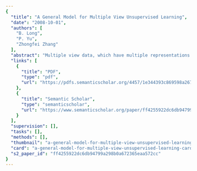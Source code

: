 ```yaml
---
{
  "title": "A General Model for Multiple View Unsupervised Learning",
  "date": "2008-10-01",
  "authors": [
    "B. Long",
    "P. Yu",
    "Zhongfei Zhang"
  ],
  "abstract": "Multiple view data, which have multiple representations from different feature spaces or graph spaces, arise in various data mining applications such as information retrieval, bioinformatics and social network analysis. Since different representations could have very different statistical properties, how to learn a consensus pattern from multiple representations is a challenging problem. In this paper, we propose a general model for multiple view unsupervised learning. The proposed model introduces the concept of mapping function to make the different patterns from different pattern spaces comparable and hence an optimal pattern can be learned from the multiple patterns of multiple representations. Under this model, we formulate two specific models for two important cases of unsupervised learning, clustering and spectral dimensionality reduction; we derive an iterating algorithm for multiple view clustering, and a simple algorithm providing a global optimum to multiple spectral dimensionality reduction. We also extend the proposed model and algorithms to evolutionary clustering and unsupervised learning with side information. Empirical evaluations on both synthetic and real data sets demonstrate the effectiveness of the proposed model and algorithms.",
  "links": [
    {
      "title": "PDF",
      "type": "pdf",
      "url": "https://pdfs.semanticscholar.org/4457/1e344393c869598a2677d08f41623eaeb678.pdf"
    },
    {
      "title": "Semantic Scholar",
      "type": "semanticscholar",
      "url": "https://www.semanticscholar.org/paper/ff4255922dc6db94799a298b0a672365eaa572cc"
    }
  ],
  "supervision": [],
  "tasks": [],
  "methods": [],
  "thumbnail": "a-general-model-for-multiple-view-unsupervised-learning-thumb.jpg",
  "card": "a-general-model-for-multiple-view-unsupervised-learning-card.jpg",
  "s2_paper_id": "ff4255922dc6db94799a298b0a672365eaa572cc"
}
---
```


